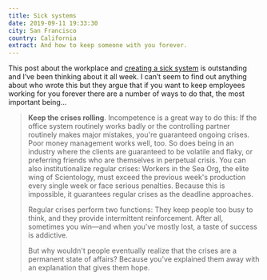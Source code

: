 ```yaml
---
title: Sick systems
date: 2019-09-11 19:33:30
city: San Francisco
country: California
extract: And how to keep someone with you forever.
---
```


This post about the workplace and [creating a sick system](http://www.issendai.com/psychology/sick-systems.html) is outstanding and I’ve been thinking about it all week. I can’t seem to find out anything about who wrote this but they argue that if you want to keep employees working for you forever there are a number of ways to do that, the most important being...

> **Keep the crises rolling**. Incompetence is a great way to do this: If the office system routinely works badly or the controlling partner routinely makes major mistakes, you're guaranteed ongoing crises. Poor money management works well, too. So does being in an industry where the clients are guaranteed to be volatile and flaky, or preferring friends who are themselves in perpetual crisis. You can also institutionalize regular crises: Workers in the Sea Org, the elite wing of Scientology, must exceed the previous week's production every single week or face serious penalties. Because this is impossible, it guarantees regular crises as the deadline approaches.
>
> Regular crises perform two functions: They keep people too busy to think, and they provide intermittent reinforcement. After all, sometimes you win—and when you've mostly lost, a taste of success is addictive.
>
> But why wouldn't people eventually realize that the crises are a permanent state of affairs? Because you've explained them away with an explanation that gives them hope.
